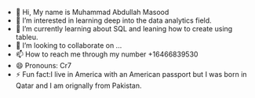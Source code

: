 - 👋 Hi, My name is Muhammad Abdullah Masood
- 👀 I’m interested in learning deep into the data analytics field.
- 🌱 I’m currently learning about SQL and leaning how to create using tableu.
- 💞️ I’m looking to collaborate on ...
- 📫 How to reach me through my number +16466839530
- 😄 Pronouns: Cr7  
- ⚡ Fun fact:I live in America with an American passport but I was born in Qatar and I am orignally from Pakistan.

<!---
amasood619/amasood619 is a ✨ special ✨ repository because its `README.md` (this file) appears on your GitHub profile.
You can click the Preview link to take a look at your changes.
--->
